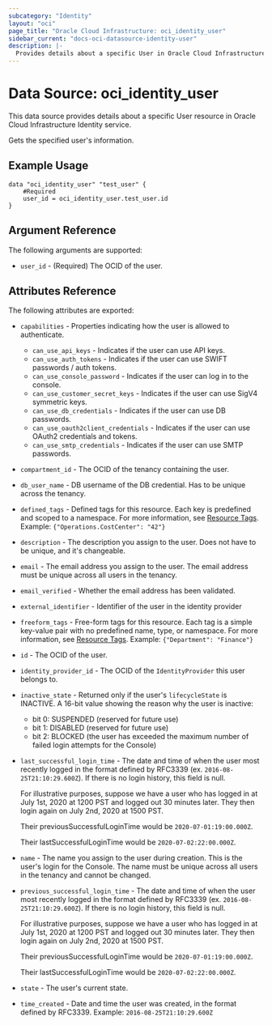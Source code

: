 ```yaml
---
subcategory: "Identity"
layout: "oci"
page_title: "Oracle Cloud Infrastructure: oci_identity_user"
sidebar_current: "docs-oci-datasource-identity-user"
description: |-
  Provides details about a specific User in Oracle Cloud Infrastructure Identity service
---
```


# Data Source: oci_identity_user
This data source provides details about a specific User resource in Oracle Cloud Infrastructure Identity service.

Gets the specified user's information.

## Example Usage

```hcl
data "oci_identity_user" "test_user" {
	#Required
	user_id = oci_identity_user.test_user.id
}
```

## Argument Reference

The following arguments are supported:

* `user_id` - (Required) The OCID of the user.


## Attributes Reference

The following attributes are exported:

* `capabilities` - Properties indicating how the user is allowed to authenticate.
	* `can_use_api_keys` - Indicates if the user can use API keys.
	* `can_use_auth_tokens` - Indicates if the user can use SWIFT passwords / auth tokens.
	* `can_use_console_password` - Indicates if the user can log in to the console.
	* `can_use_customer_secret_keys` - Indicates if the user can use SigV4 symmetric keys.
	* `can_use_db_credentials` - Indicates if the user can use DB passwords. 
	* `can_use_oauth2client_credentials` - Indicates if the user can use OAuth2 credentials and tokens. 
	* `can_use_smtp_credentials` - Indicates if the user can use SMTP passwords.
* `compartment_id` - The OCID of the tenancy containing the user.
* `db_user_name` - DB username of the DB credential. Has to be unique across the tenancy.
* `defined_tags` - Defined tags for this resource. Each key is predefined and scoped to a namespace. For more information, see [Resource Tags](https://docs.cloud.oracle.com/iaas/Content/General/Concepts/resourcetags.htm). Example: `{"Operations.CostCenter": "42"}` 
* `description` - The description you assign to the user. Does not have to be unique, and it's changeable.
* `email` - The email address you assign to the user. The email address must be unique across all users in the tenancy. 
* `email_verified` - Whether the email address has been validated.
* `external_identifier` - Identifier of the user in the identity provider
* `freeform_tags` - Free-form tags for this resource. Each tag is a simple key-value pair with no predefined name, type, or namespace. For more information, see [Resource Tags](https://docs.cloud.oracle.com/iaas/Content/General/Concepts/resourcetags.htm).  Example: `{"Department": "Finance"}` 
* `id` - The OCID of the user.
* `identity_provider_id` - The OCID of the `IdentityProvider` this user belongs to.
* `inactive_state` - Returned only if the user's `lifecycleState` is INACTIVE. A 16-bit value showing the reason why the user is inactive:
	* bit 0: SUSPENDED (reserved for future use)
	* bit 1: DISABLED (reserved for future use)
	* bit 2: BLOCKED (the user has exceeded the maximum number of failed login attempts for the Console) 
* `last_successful_login_time` - The date and time of when the user most recently logged in the format defined by RFC3339 (ex. `2016-08-25T21:10:29.600Z`). If there is no login history, this field is null.

	For illustrative purposes, suppose we have a user who has logged in at July 1st, 2020 at 1200 PST and logged out 30 minutes later. They then login again on July 2nd, 2020 at 1500 PST.

	Their previousSuccessfulLoginTime would be `2020-07-01:19:00.000Z`.

	Their lastSuccessfulLoginTime would be `2020-07-02:22:00.000Z`. 
* `name` - The name you assign to the user during creation. This is the user's login for the Console. The name must be unique across all users in the tenancy and cannot be changed. 
* `previous_successful_login_time` - The date and time of when the user most recently logged in the format defined by RFC3339 (ex. `2016-08-25T21:10:29.600Z`). If there is no login history, this field is null.

	For illustrative purposes, suppose we have a user who has logged in at July 1st, 2020 at 1200 PST and logged out 30 minutes later. They then login again on July 2nd, 2020 at 1500 PST.

	Their previousSuccessfulLoginTime would be `2020-07-01:19:00.000Z`.

	Their lastSuccessfulLoginTime would be `2020-07-02:22:00.000Z`. 
* `state` - The user's current state.
* `time_created` - Date and time the user was created, in the format defined by RFC3339.  Example: `2016-08-25T21:10:29.600Z` 

